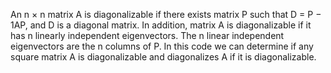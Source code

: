 
An n × n matrix A is diagonalizable if there exists matrix P such that D = P − 1AP, and D is a diagonal matrix. 
In addition, matrix A is diagonalizable if it has n linearly independent eigenvectors. 
The n linear independent eigenvectors are the n columns of P.
In this code we can determine if any square matrix A is diagonalizable and diagonalizes A if it is diagonalizable.
